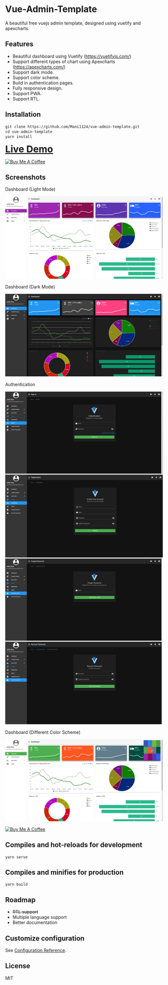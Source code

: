 # Vue-Admin-Template
A beautiful free vuejs admin template, designed using vuetify and apexcharts.
## Features
- Beautiful dashboard using Vuetify (https://vuetifyjs.com/)
- Support different types of chart using Apexcharts (https://apexcharts.com/) 
- Support dark mode.
- Support color scheme.
- Build in authentication pages.
- Fully responsive design.
- Support PWA.
- Support RTL.
## Installation
```
git clone https://github.com/Mani1124/vue-admin-template.git
cd vue-admin-template
yarn install
```
<a href="https://mani1124.github.io" style="font-size:30px;font-weight:bold" target="_blank">Live Demo</a>

<a href="https://www.buymeacoffee.com/mmoirangthem" target="_blank"><img src="https://cdn.buymeacoffee.com/buttons/default-orange.png" alt="Buy Me A Coffee" height="100" width="500"></a>
## Screenshots
Dashboard (Light Mode)

![Alt text](screenshots/dashboard.png?raw=true "dashboard")

Dashboard (Dark Mode)

![Alt text](screenshots/dashboard-dark.png?raw=true "dashboard")

Authentication

![Alt text](screenshots/signin.png?raw=true "dashboard")
![Alt text](screenshots/registration.png?raw=true "dashboard")
![Alt text](screenshots/forgetpassword.png?raw=true "dashboard")
![Alt text](screenshots/resetpassword.png?raw=true "dashboard")

Dashboard (Different Color Scheme)

![Alt text](screenshots/dashboard-color.png?raw=true "dashboard")

<a href="https://www.buymeacoffee.com/mmoirangthem" target="_blank"><img src="https://cdn.buymeacoffee.com/buttons/default-orange.png" alt="Buy Me A Coffee" height="100" width="500"></a>
## Compiles and hot-reloads for development
```
yarn serve
```

## Compiles and minifies for production
```
yarn build
```
## Roadmap
- <del>RTL support</del>
- Multiple language support
- Better documentation

## Customize configuration
See [Configuration Reference](https://cli.vuejs.org/config/).
## License
MIT
